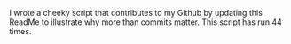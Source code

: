 I wrote a cheeky script that contributes to my Github by updating this ReadMe to illustrate why more than commits matter. This script has run 44 times.